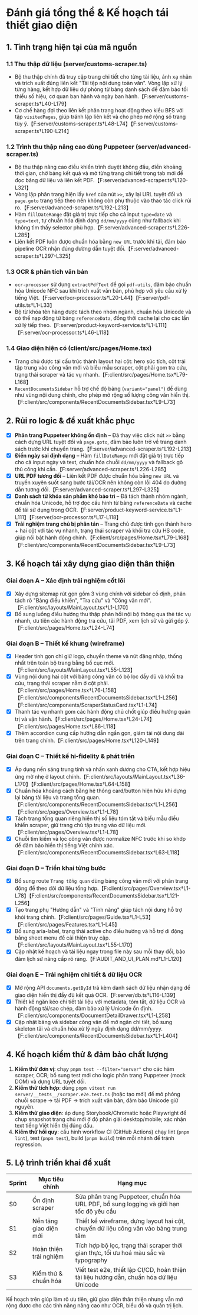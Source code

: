 # Đánh giá tổng thể & Kế hoạch tái thiết giao diện

## 1. Tình trạng hiện tại của mã nguồn
### 1.1 Thu thập dữ liệu (server/customs-scraper.ts)
- Bộ thu thập chính đã truy cập trang chi tiết cho từng tài liệu, ánh xạ nhãn và trích xuất đúng liên kết "Tải tệp nội dung toàn văn". Vòng lặp xử lý từng hàng, kết hợp dữ liệu dự phòng từ bảng danh sách để đảm bảo tối thiểu số hiệu, cơ quan ban hành và ngày ban hành.【F:server/customs-scraper.ts†L40-L179】
- Cơ chế hàng đợi theo liên kết phân trang hoạt động theo kiểu BFS với tập `visitedPages`, giúp tránh lặp liên kết và cho phép mở rộng số trang tùy ý.【F:server/customs-scraper.ts†L48-L74】【F:server/customs-scraper.ts†L190-L214】

### 1.2 Trình thu thập nâng cao dùng Puppeteer (server/advanced-scraper.ts)
- Bộ thu thập nâng cao điều khiển trình duyệt không đầu, điền khoảng thời gian, chờ bảng kết quả và mở từng trang chi tiết trong tab mới để đọc bảng dữ liệu và liên kết PDF.【F:server/advanced-scraper.ts†L120-L321】
- Vòng lặp phân trang hiện lấy `href` của nút `>>`, xây lại URL tuyệt đối và `page.goto` trang tiếp theo nên không còn phụ thuộc vào thao tác click rủi ro.【F:server/advanced-scraper.ts†L192-L213】
- Hàm `fillDateRange` đặt giá trị trực tiếp cho cả input `type=date` và `type=text`, tự chuẩn hóa định dạng `dd/mm/yyyy` cũng như fallback khi không tìm thấy selector phù hợp.【F:server/advanced-scraper.ts†L226-L285】
- Liên kết PDF luôn được chuẩn hóa bằng `new URL` trước khi tải, đảm bảo pipeline OCR nhận đúng đường dẫn tuyệt đối.【F:server/advanced-scraper.ts†L297-L325】

### 1.3 OCR & phân tích văn bản
- `ocr-processor` sử dụng `extractPdfText` để gọi `pdf-utils`, đảm bảo chuẩn hóa Unicode NFC sau khi trích xuất văn bản, phù hợp với yêu cầu xử lý tiếng Việt.【F:server/ocr-processor.ts†L20-L44】【F:server/pdf-utils.ts†L1-L33】
- Bộ từ khóa tên hàng được tách theo nhóm ngành, chuẩn hóa Unicode và có thể nạp động từ bảng `referenceData`, đồng thời cache lại cho các lần xử lý tiếp theo.【F:server/product-keyword-service.ts†L1-L111】【F:server/ocr-processor.ts†L46-L118】

### 1.4 Giao diện hiện có (client/src/pages/Home.tsx)
- Trang chủ được tái cấu trúc thành layout hai cột: hero súc tích, cột trái tập trung vào công văn mới và biểu mẫu scraper, cột phải gom tra cứu, trạng thái scraper và tác vụ nhanh.【F:client/src/pages/Home.tsx†L79-L168】
- `RecentDocumentsSidebar` hỗ trợ chế độ bảng (`variant="panel"`) để dùng như vùng nội dung chính, cho phép mở rộng số lượng công văn hiển thị.【F:client/src/components/RecentDocumentsSidebar.tsx†L9-L73】

## 2. Rủi ro logic & đề xuất khắc phục
- [x] **Phân trang Puppeteer không ổn định** – Đã thay việc click nút `>>` bằng cách dựng URL tuyệt đối và `page.goto`, đảm bảo luôn trở về trang danh sách trước khi chuyển trang.【F:server/advanced-scraper.ts†L192-L213】
- [x] **Điền ngày sai định dạng** – Hàm `fillDateRange` mới đặt giá trị trực tiếp cho cả input ngày và text, chuẩn hóa chuỗi `dd/mm/yyyy` và fallback gõ thủ công khi cần.【F:server/advanced-scraper.ts†L226-L285】
- [x] **URL PDF tương đối** – Liên kết PDF được chuẩn hóa bằng `new URL` và truyền xuyên suốt sang bước tải/OCR nên không còn lỗi 404 do đường dẫn tương đối.【F:server/advanced-scraper.ts†L297-L325】
- [x] **Danh sách từ khóa sản phẩm khó bảo trì** – Đã tách thành nhóm ngành, chuẩn hóa Unicode, hỗ trợ đọc cấu hình từ bảng `referenceData` và cache để tái sử dụng trong OCR.【F:server/product-keyword-service.ts†L1-L111】【F:server/ocr-processor.ts†L17-L118】
- [x] **Trải nghiệm trang chủ bị phân tán** – Trang chủ được tinh gọn thành hero + hai cột với tác vụ nhanh, trạng thái scraper và khối tra cứu HS code, giúp nổi bật hành động chính.【F:client/src/pages/Home.tsx†L79-L168】【F:client/src/components/RecentDocumentsSidebar.tsx†L9-L73】

## 3. Kế hoạch tái xây dựng giao diện thân thiện
### Giai đoạn A – Xác định trải nghiệm cốt lõi
- [x] Xây dựng sitemap rút gọn gồm 3 vùng chính với sidebar cố định, phân tách rõ "Bảng điều khiển", "Tra cứu" và "Công văn mới".【F:client/src/layouts/MainLayout.tsx†L1-L170】
- [x] Bổ sung luồng điều hướng thu thập phản hồi nội bộ thông qua thẻ tác vụ nhanh, ưu tiên các hành động tra cứu, tải PDF, xem lịch sử và gửi góp ý.【F:client/src/pages/Home.tsx†L24-L74】

### Giai đoạn B – Thiết kế khung (wireframe)
- [x] Header tinh gọn chỉ giữ logo, chuyển theme và nút đăng nhập, thống nhất trên toàn bộ trang bằng bố cục mới.【F:client/src/layouts/MainLayout.tsx†L55-L123】
- [x] Vùng nội dung hai cột với bảng công văn có bộ lọc đầy đủ và khối tra cứu, trạng thái scraper nằm ở cột phải.【F:client/src/pages/Home.tsx†L76-L158】【F:client/src/components/RecentDocumentsSidebar.tsx†L1-L256】【F:client/src/components/ScraperStatusCard.tsx†L1-L74】
- [x] Thanh tác vụ nhanh gom các hành động chủ chốt giúp điều hướng quản trị và vận hành.【F:client/src/pages/Home.tsx†L24-L74】【F:client/src/pages/Home.tsx†L86-L118】
- [x] Thêm accordion cung cấp hướng dẫn ngắn gọn, giảm tải nội dung dài trên trang chính.【F:client/src/pages/Home.tsx†L120-L149】

### Giai đoạn C – Thiết kế hi-fidelity & phát triển
- [x] Áp dụng nền sáng trung tính và nhấn xanh dương cho CTA, kết hợp hiệu ứng mờ nhẹ ở layout chính.【F:client/src/layouts/MainLayout.tsx†L36-L170】【F:client/src/pages/Home.tsx†L64-L158】
- [x] Chuẩn hóa khoảng cách bằng hệ thống card/button hiện hữu khi dựng lại bảng tài liệu và trang tổng quan.【F:client/src/components/RecentDocumentsSidebar.tsx†L1-L256】【F:client/src/pages/Overview.tsx†L1-L78】
- [x] Tách trang tổng quan riêng hiển thị số liệu tóm tắt và biểu mẫu điều khiển scraper, giữ trang chủ tập trung vào dữ liệu mới.【F:client/src/pages/Overview.tsx†L1-L78】
- [x] Chuỗi tìm kiếm và lọc công văn được normalize NFC trước khi so khớp để đảm bảo hiển thị tiếng Việt chính xác.【F:client/src/components/RecentDocumentsSidebar.tsx†L63-L118】

### Giai đoạn D – Triển khai từng bước
- [x] Bổ sung route `Trang tổng quan` dùng bảng công văn mới với phân trang động để theo dõi dữ liệu tổng hợp.【F:client/src/pages/Overview.tsx†L1-L78】【F:client/src/components/RecentDocumentsSidebar.tsx†L121-L256】
- [x] Tạo trang phụ "Hướng dẫn" và "Tính năng" giúp tách nội dung hỗ trợ khỏi trang chính.【F:client/src/pages/Guide.tsx†L1-L53】【F:client/src/pages/Features.tsx†L1-L45】
- [x] Bổ sung aria-label, trạng thái active cho điều hướng và hỗ trợ di động bằng sheet menu để cải thiện truy cập.【F:client/src/layouts/MainLayout.tsx†L55-L170】
- [x] Cập nhật kế hoạch và tài liệu ngay trong file này sau mỗi thay đổi, bảo đảm lịch sử nâng cấp rõ ràng.【F:AUDIT_AND_UI_PLAN.md†L1-L120】

### Giai đoạn E – Trải nghiệm chi tiết & dữ liệu OCR
- [x] Mở rộng API `documents.getById` trả kèm danh sách dữ liệu nhận dạng để giao diện hiển thị đầy đủ kết quả OCR.【F:server/db.ts†L116-L139】
- [x] Thiết kế ngăn kéo chi tiết tài liệu với metadata, tóm tắt, dữ liệu OCR và hành động tải/sao chép, đảm bảo xử lý Unicode ổn định.【F:client/src/components/DocumentDetailDrawer.tsx†L1-L258】
- [x] Cập nhật bảng và sidebar công văn để mở ngăn chi tiết, bổ sung skeleton tải và chuẩn hóa xử lý ngày định dạng dd/mm/yyyy.【F:client/src/components/RecentDocumentsSidebar.tsx†L1-L404】

## 4. Kế hoạch kiểm thử & đảm bảo chất lượng
1. **Kiểm thử đơn vị**: chạy `pnpm test --filter="server"` cho các hàm scraper, OCR; bổ sung test mới cho logic phân trang Puppeteer (mock DOM) và dựng URL tuyệt đối.
2. **Kiểm thử tích hợp**: dùng `pnpm vitest run server/__tests__/scraper.e2e.test.ts` (hoặc tạo mới) để mô phỏng chuỗi scrape → tải PDF → trích xuất văn bản, đảm bảo Unicode giữ nguyên.
3. **Kiểm thử giao diện**: áp dụng Storybook/Chromatic hoặc Playwright để chụp snapshot trang chủ mới ở độ phân giải desktop/mobile; xác nhận text tiếng Việt hiển thị đúng dấu.
4. **Kiểm thử hồi quy**: cấu hình workflow CI (GitHub Actions) chạy lint (`pnpm lint`), test (`pnpm test`), build (`pnpm build`) trên mỗi nhánh để tránh regression.

## 5. Lộ trình triển khai đề xuất
| Sprint | Mục tiêu chính | Hạng mục |
| --- | --- | --- |
| S0 | Ổn định scraper | Sửa phân trang Puppeteer, chuẩn hóa URL PDF, bổ sung logging và giới hạn tốc độ yêu cầu |
| S1 | Nền tảng giao diện mới | Thiết kế wireframe, dựng layout hai cột, chuyển dữ liệu công văn vào bảng trung tâm |
| S2 | Hoàn thiện trải nghiệm | Tích hợp bộ lọc, trạng thái scraper thời gian thực, tối ưu hoá màu sắc và typography |
| S3 | Kiểm thử & chuẩn hóa | Viết test e2e, thiết lập CI/CD, hoàn thiện tài liệu hướng dẫn, chuẩn hóa dữ liệu Unicode |

Kế hoạch trên giúp làm rõ ưu tiên, giữ giao diện thân thiện nhưng vẫn mở rộng được cho các tính năng nâng cao như OCR, biểu đồ và quản trị lịch.
